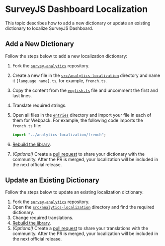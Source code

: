 # SurveyJS Dashboard Localization

This topic describes how to add a new dictionary or update an existing dictionary to localize SurveyJS Dashboard.

## Add a New Dictionary

Follow the steps below to add a new localization dictionary:

1. Fork the [`survey-analytics`](https://github.com/surveyjs/survey-analytics) repository.
1. Create a new file in the [`src/analytics-localization`](../analytics-localization/) directory and name it `[language name].ts`, for example, `french.ts`.
2. Copy the content from the [`english.ts`](../analytics-localization/english.ts) file and uncomment the first and last lines.
3. Translate required strings.
4. Open all files in the [`entries`](../entries/) directory and import your file in each of them for Webpack. For example, the following code imports the `french.ts` file:
  
    ```js
    import "../analytics-localization/french";
    ```

5. [Rebuild the library](../../README.md#build-surveyjs-dashboard-from-sources).
6. *(Optional)* Create a [pull request](https://github.com/surveyjs/survey-analytics/pulls) to share your dictionary with the community. After the PR is merged, your localization will be included in the next official release.

## Update an Existing Dictionary

Follow the steps below to update an existing localization dictionary:

1. Fork the [`survey-analytics`](https://github.com/surveyjs/survey-analytics) repository.
1. Open the [`src/analytics-localization`](../analytics-localization/) directory and find the required dictionary.
1. Change required translations.
1. [Rebuild the library](../../README.md#build-surveyjs-dashboard-from-sources).
1. *(Optional)* Create a [pull request](https://github.com/surveyjs/survey-analytics/pulls) to share your translations with the community. After the PR is merged, your localization will be included in the next official release.
